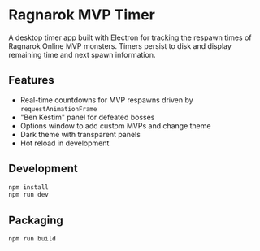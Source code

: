 # Ragnarok MVP Timer

A desktop timer app built with Electron for tracking the respawn times of Ragnarok Online MVP monsters. Timers persist to disk and display remaining time and next spawn information.

## Features
- Real-time countdowns for MVP respawns
  driven by `requestAnimationFrame`
- "Ben Kestim" panel for defeated bosses
- Options window to add custom MVPs and change theme
- Dark theme with transparent panels
- Hot reload in development

## Development
```bash
npm install
npm run dev
```

## Packaging
```bash
npm run build
```

